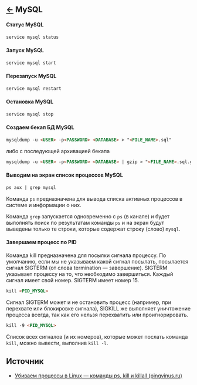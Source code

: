 [&larr;](readme.md "SSH команды") MySQL
---------------------------------------

#### Статус MySQL

```markdown
service mysql status
```

#### Запуск MySQL

```markdown
service mysql start
```

#### Перезапуск MySQL

```markdown
service mysql restart
```

#### Остановка MySQL

```markdown
service mysql stop
```

#### Создаем бекап БД MySQL

```markdown
mysqldump -u <USER> -p<PASSWORD> <DATABASE> > "<FILE_NAME>.sql"
```

либо с последующей архивацией бекапа

```markdown
mysqldump -u <USER> -p<PASSWORD> <DATABASE> | gzip > "<FILE_NAME>.sql.gz"
```

#### Выводим на экран список процессов MySQL

```markdown
ps aux | grep mysql
```

Команда `ps` предназначена для вывода списка активных процессов в системе и информации о них. 

Команда `grep` запускается одновременно с `ps` (в канале) и будет выполнять поиск по результатам команды `ps` и на экран будут выведены только те строки, которые содержат строку (слово) `mysql`.

#### Завершаем процесс по PID

Команда kill предназначена для посылки сигнала процессу. По умолчанию, если мы не указываем какой сигнал посылать, посылается сигнал SIGTERM (от слова termination — завершение). SIGTERM указывает процессу на то, что необходимо завершиться. Каждый сигнал имеет свой номер. SIGTERM имеет номер 15.

```markdown
kill <PID_MYSQL>
```

Сигнал SIGTERM может и не остановить процесс (например, при перехвате или блокировке сигнала), SIGKILL же выполняет уничтожение процесса всегда, так как его нельзя перехватить или проигнорировать.

```markdown
kill -9 <PID_MYSQL>
```

Список всех сигналов (и их номеров), которые может послать команда `kill`, можно вывести, выполнив `kill -l`.

## Источник

- [Убиваем процессы в Linux — команды ps, kill и killall (pingvinus.ru)](https://pingvinus.ru/note/ps-kill-killall)